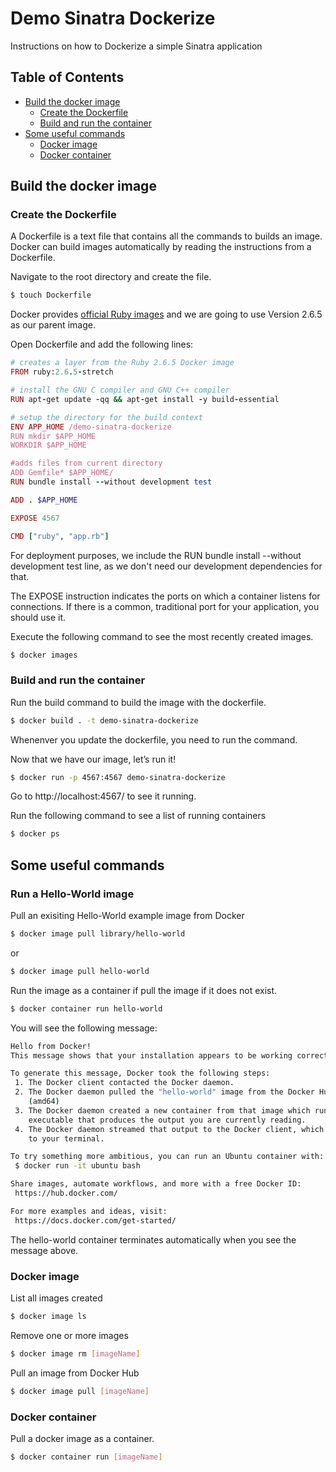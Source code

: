 # Demo Sinatra Dockerize

Instructions on how to Dockerize a simple Sinatra application

## Table of Contents

  - [Build the docker image](#build-the-docker-image)
    - [Create the Dockerfile](#create-the-dockerfile)
    - [Build and run the container](#build-and-run-the-container)
  - [Some useful commands](#Some-useful-commands)
      - [Docker image](#Docker-image)
      - [Docker container](#Docker-container)

## Build the docker image

### Create the Dockerfile

A Dockerfile is a text file that contains all the commands to builds an image. Docker can build images automatically by reading the instructions from a Dockerfile.

Navigate to the root directory and create the file.

```sh
$ touch Dockerfile
```

Docker provides [official Ruby images](https://github.com/docker-library/ruby/tree/995719add69339b78bd8cde46183b4902b761add) and we are going to use Version 2.6.5 as our parent image.

Open Dockerfile and add the following lines:

```ruby
# creates a layer from the Ruby 2.6.5 Docker image
FROM ruby:2.6.5-stretch

# install the GNU C compiler and GNU C++ compiler
RUN apt-get update -qq && apt-get install -y build-essential

# setup the directory for the build context
ENV APP_HOME /demo-sinatra-dockerize
RUN mkdir $APP_HOME
WORKDIR $APP_HOME

#adds files from current directory
ADD Gemfile* $APP_HOME/
RUN bundle install --without development test

ADD . $APP_HOME

EXPOSE 4567

CMD ["ruby", "app.rb"]
```

For deployment purposes, we include the RUN bundle install --without development test line, as we don't need our development dependencies for that.

The EXPOSE instruction indicates the ports on which a container listens for connections. If there is a common, traditional port for your application, you should use it.

Execute the following command to see the most recently created images.

```sh
$ docker images
```

### Build and run the container

Run the build command to build the image with the dockerfile.  

```sh
$ docker build . -t demo-sinatra-dockerize
```

Whenenver you update the dockerfile, you need to run the command.

Now that we have our image, let’s run it!

```sh
$ docker run -p 4567:4567 demo-sinatra-dockerize
```
Go to http://localhost:4567/ to see it running.

Run the following command to see a list of running containers
```sh
$ docker ps
```

## Some useful commands

### Run a Hello-World image

Pull an exisiting Hello-World example image from Docker

```sh
$ docker image pull library/hello-world
```
or 
```sh
$ docker image pull hello-world
```

Run the image as a container if pull the image if it does not exist. 

```sh
$ docker container run hello-world
```

You will see the following message:
```sh
Hello from Docker!
This message shows that your installation appears to be working correctly.

To generate this message, Docker took the following steps:
 1. The Docker client contacted the Docker daemon.
 2. The Docker daemon pulled the "hello-world" image from the Docker Hub.
    (amd64)
 3. The Docker daemon created a new container from that image which runs the
    executable that produces the output you are currently reading.
 4. The Docker daemon streamed that output to the Docker client, which sent it
    to your terminal.

To try something more ambitious, you can run an Ubuntu container with:
 $ docker run -it ubuntu bash

Share images, automate workflows, and more with a free Docker ID:
 https://hub.docker.com/

For more examples and ideas, visit:
 https://docs.docker.com/get-started/
```

The hello-world container terminates automatically when you see the message above.

### Docker image

List all images created

```sh
$ docker image ls
```

Remove one or more images

```sh
$ docker image rm [imageName]
```

Pull an image from Docker Hub

```sh
$ docker image pull [imageName]
```

### Docker container

Pull a docker image as a container. 

```sh
$ docker container run [imageName]
```